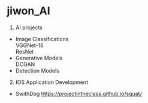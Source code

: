 # jiwon_AI
1. AI projects
 - Image Classifications\
    VGGNet-16\
    ResNet
 - Generative Models\
    DCGAN
 - Detection Models

2. IOS Application Development
 - SwithDog
  https://projectintheclass.github.io/squat/
